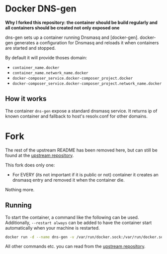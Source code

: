 # Docker DNS-gen

**Why I forked this repository: the container should be build regularly and all containers should be created not only exposed one**

dns-gen sets up a container running Dnsmasq and [docker-gen].
docker-gen generates a configuration for Dnsmasq and reloads it when containers are
started and stopped.

By default it will provide thoses domain:
- `container_name.docker`
- `container_name.network_name.docker`
- `docker-composer_service.docker-composer_project.docker`
- `docker-composer_service.docker-composer_project.network_name.docker`

## How it works

The container `dns-gen` expose a standard dnsmasq service. It returns ip of
known container and fallback to host's resolv.conf for other domains.

# Fork

The rest of the upstream README has been removed here, but can still be found at the [upstream repository](https://github.com/squarerobot/docker-dns-gen).

This fork does only one:
- For EVERY (its not important if it is public or not) container it creates an dnsmasq entry and removed it when the container die.

Nothing more.

## Running

To start the container, a command like the following can be used. Additionally, `--restart always` can be added to have the container start automatically when your machine is restarted.

```bash
docker run -d --name dns-gen -v /var/run/docker.sock:/var/run/docker.sock 8ear/secure-dns-gen
```
All other commands etc. you can read from the [upstream repository](https://github.com/squarerobot/docker-dns-gen).
